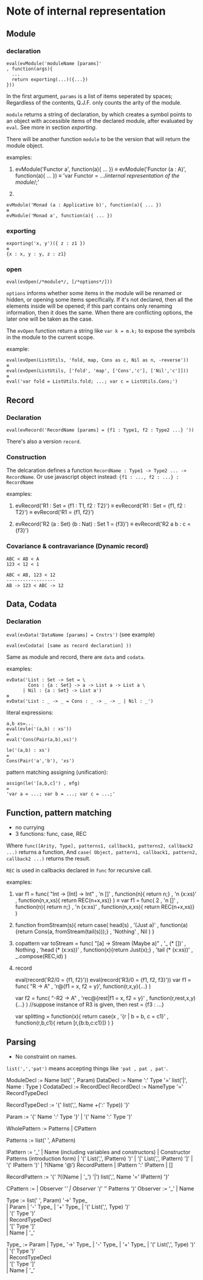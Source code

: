 # Note of internal representation







## Module

### declaration

```
eval(evModule('moduleName [params]'
, function(args){
  ...
  return exporting(...)({...})
}))
```

In the first argument, `params` is a list of items seperated by spaces;
Regardless of the contents, Q.J.F. only counts the arity of the module.

`module` returns a string of declaration, by which creates a symbol points to 
an object with accessible items of the declared module, after evaluated by `eval`.
See more in section *exporting*.

There will be another function `module` to be the version that will return the module object.

examples:

1.
    evModule('Functor a', function(a){ ... })
    ≡
    evModule('Functor (a : A)', function(a){ ... })
    ≡
    'var Functor = .../*internal representation of the module*/;'


2.

    evModule('Monad (a : Applicative b)', function(a){ ... })
    ≡
    evModule('Monad a', function(a){ ... })


### exporting

    exporting('x, y')({ z : z1 })
    ≡
    {x : x, y : y, z : z1}

### open

`eval(evOpen(/*module*/, [/*options*/]))`

`options` informs whether some items in the module will be renamed or hidden, 
or opening some items specifically. If it's not declared, 
then all the elements inside will be opened; if this part contains
only renaming information, then it does the same. 
When there are conflicting options, the later one will be taken as the case.

The `evOpen` function return a string like `var k = m.k;` to expose the symbols 
in the module to the current scope.


example:

    eval(evOpen(ListUtils, 'fold, map, Cons as c, Nil as n, -reverse'))
    ≡
    eval(evOpen(ListUtils, ['fold', 'map', ['Cons','c'], ['Nil','c']]))
    ≡
    eval('var fold = ListUtils.fold; ...; var c = ListUtils.Cons;')


















## Record

### Declaration

`eval(evRecord('RecordName [params] = {f1 : Type1, f2 : Type2 ...} '))`

There's also a version `record`.

### Construction

The delcaration defines a function `RecordName : Type1 -> Type2 ... -> RecordName`.
Or use javascript object instead: `{f1 : ..., f2 : ...} : RecordName`

examples:

1.
    evRecord('R1 : Set = {f1 : T1, f2 : T2}')
    ≡
    evRecord('R1 : Set = {f1, f2 : T2}')
    ≡
    evRecord('R1 = {f1, f2}')

2.
    evRecord('R2 (a : Set) (b : Nat) : Set 1 = {f3}')
    ≡
    evRecord('R2 a b : c = {f3}')


### Covariance & contravariance (Dynamic record)


    ABC < AB < A
    123 < 12 < 1

    ABC < AB, 123 < 12
    ------------------
    AB -> 123 < ABC -> 12












## Data, Codata

### Declaration

`eval(evData('DataName [params] = Cnstrs')` (see example)

`eval(evCodata( [same as record declaration] ))`

Same as module and record, there are `data` and `codata`.


examples:

    evData('List : Set -> Set = \
            Cons : {a : Set} -> a -> List a -> List a \
          | Nil : {a : Set} -> List a')
    ≡
    evData('List : _ -> _ = Cons : _ -> _ -> _ | Nil : _')



literal expressions:

    a,b xs=...
    eval(evle('(a,b) : xs'))
    =
    eval('Cons(Pair(a,b),xs)')

    le('(a,b) : xs')
    =
    Cons(Pair('a','b'), 'xs')


pattern matching assigning (unification):

    assign(le('[a,b,c]') , efg)
    =
    'var a = ...; var b = ...; var c = ...;'









## Function, pattern matching

- no currying
- 3 functions: func, case, REC

Where
`func([Arity, Type], patterns1, callback1, patterns2, callback2 ...)`
returns a function,
And
`case( Object, pattern1, callback1, pattern2, callback2 ...)`
returns the result.

`REC` is used in callbacks declared in `func` for recursive call.

examples:

1.
    var f1 = 
      func( "Int -> [Int] -> Int"
      , 'n []'     , function(n){
                      return n;}
      , 'n (x:xs)' , function(n,x,xs){
                      return REC(n+x,xs)}
      )
    ≡
    var f1 = 
      func( 2
      , 'n []'     , function(n){
                      return n;}
      , 'n (x:xs)' , function(n,x,xs){
                      return REC(n+x,xs)}
      )

2.
    function fromStream(s){
      return case( head(s)
      , '(Just a)' , function(a){return Cons(a, fromStream(tail(s)));}
      , 'Nothing'  , Nil
      )
    }

3. copattern
    var toStream = 
      func( "[a] -> Stream (Maybe a)"
      , '_ (* [])'        , Nothing
      , 'head (* (x:xs))' , function(x){return Just(x);}
      , 'tail (* (x:xs))' , _.compose(REC,id)
      )

4. record

    eval(record('R2/0 = {f1, f2}'))
    eval(record('R3/0 = {f1, f2, f3}'))
    var f1 = 
      func( "R -> A"
      , 'r@{f1 = x, f2 = y}', function(r,x,y){...}
      )

    var f2 =
      func( "-R2 -> A"
      , 'rec@{rest|f1 = x, f2 = y}' , function(r,rest,x,y){...}
      )
    //suppose instance of R3 is given, then rest = {f3 : ...}

    var splitting = function(x){
      return case(x
             , '{r | b = b, c = c1}' , function(r,b,c1){ return [r,{b:b,c:c1}]}
             )
      }














## Parsing

* No constraint on names.

`list(',','pat')` means accepting things like `'pat , pat , pat'`.


ModuleDecl := Name list(' ', Param)
DataDecl   := Name ':' Type '=' list('|', Name : Type )
CodataDecl := RecordDecl
RecordDecl := NameType '=' RecordTypeDecl

RecordTypeDecl := '{' list(',', Name +(':' Type)) '}'


Param  :=  '{' Name ':' Type '}'
        |  '(' Name ':' Type ')'


WholePattern := Patterns | CPattern

Patterns := list(' ', APattern)

IPattern := '_'
         | Name                           (including variables and constructors)
         | Constructor Patterns           (introduction form)
         | '(' List(',', IPattern) ')'
         | '[' List(',', IPattern) ']'
         | '(' IPattern ')'
         | ?(Name '@') RecordPattern
         | IPattern ':' IPattern
         | []

RecordPattern := '{' ?((Name | '_') '|') list(',', Name '=' IPattern) '}'


CPattern :=
          | Observer '*'
          | Observer '(' '*' Patterns ')'
Observer := '_'
          | Name


Type := list(' ', Param) '->' Type_  
      | Param
      | '-' Type_
      | '+' Type_
      | '(' List(',', Type) ')'  
      | '(' Type ')'             
      | RecordTypeDecl           
      | '[' Type ']'             
      | Name
      | '_'              


Type_ := Param
      | Type_ '->' Type_
      | '-' Type_
      | '+' Type_
      | '(' List(',', Type) ')'  
      | '(' Type ')'             
      | RecordTypeDecl           
      | '[' Type ']'             
      | Name
      | '_'






